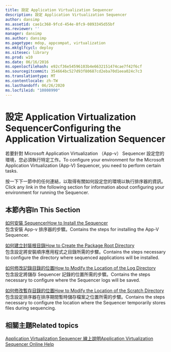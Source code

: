 ```yaml
---
title: 設定 Application Virtualization Sequencer
description: 設定 Application Virtualization Sequencer
author: dansimp
ms.assetid: cae1c368-9fcd-454e-8fc9-0893345d55bf
ms.reviewer: ''
manager: dansimp
ms.author: dansimp
ms.pagetype: mdop, appcompat, virtualization
ms.mktglfcycl: deploy
ms.sitesec: library
ms.prod: w10
ms.date: 06/16/2016
ms.openlocfilehash: e92cf36e54596103b4e6632151474cae7f42f6cf
ms.sourcegitcommit: 354664bc527d93f80687cd2eba70d1eea024c7c3
ms.translationtype: MT
ms.contentlocale: zh-TW
ms.lasthandoff: 06/26/2020
ms.locfileid: "10808990"
---
```

# <span data-ttu-id="0999b-103">設定 Application Virtualization Sequencer</span><span class="sxs-lookup"><span data-stu-id="0999b-103">Configuring the Application Virtualization Sequencer</span></span>


<span data-ttu-id="0999b-104">若要針對 Microsoft Application Virtualization （App-v） Sequencer 設定您的環境，您必須執行特定工作。</span><span class="sxs-lookup"><span data-stu-id="0999b-104">To configure your environment for the Microsoft Application Virtualization (App-V) Sequencer, you need to perform certain tasks.</span></span>

<span data-ttu-id="0999b-105">按一下下一節中的任何連結，以取得有關如何設定您的環境以執行排序器的資訊。</span><span class="sxs-lookup"><span data-stu-id="0999b-105">Click any link in the following section for information about configuring your environment for running the Sequencer.</span></span>

## <span data-ttu-id="0999b-106">本節內容</span><span class="sxs-lookup"><span data-stu-id="0999b-106">In This Section</span></span>


<a href="" id="how-to-install-the-sequencer"></a>[<span data-ttu-id="0999b-107">如何安裝 Sequencer</span><span class="sxs-lookup"><span data-stu-id="0999b-107">How to Install the Sequencer</span></span>](how-to-install-the-sequencer.md)  
<span data-ttu-id="0999b-108">包含安裝 App-v 排序器的步驟。</span><span class="sxs-lookup"><span data-stu-id="0999b-108">Contains the steps for installing the App-V Sequencer.</span></span>

<a href="" id="how-to-create-the-package-root-directory"></a>[<span data-ttu-id="0999b-109">如何建立封裝根目錄</span><span class="sxs-lookup"><span data-stu-id="0999b-109">How to Create the Package Root Directory</span></span>](how-to-create-the-package-root-directory.md)  
<span data-ttu-id="0999b-110">包含設定將安裝順序應用程式之目錄所需的步驟。</span><span class="sxs-lookup"><span data-stu-id="0999b-110">Contains the steps necessary to configure the directory where sequenced applications will be installed.</span></span>

<a href="" id="how-to-modify-the-location-of-the-log-directory"></a>[<span data-ttu-id="0999b-111">如何修改記錄目錄的位置</span><span class="sxs-lookup"><span data-stu-id="0999b-111">How to Modify the Location of the Log Directory</span></span>](how-to-modify-the-location-of-the-log-directory.md)  
<span data-ttu-id="0999b-112">包含設定將儲存 Sequencer 記錄的位置所需的步驟。</span><span class="sxs-lookup"><span data-stu-id="0999b-112">Contains the steps necessary to configure where the Sequencer logs will be saved.</span></span>

<a href="" id="how-to-modify-the-location-of-the-scratch-directory"></a>[<span data-ttu-id="0999b-113">如何修改暫存目錄的位置</span><span class="sxs-lookup"><span data-stu-id="0999b-113">How to Modify the Location of the Scratch Directory</span></span>](how-to-modify-the-location-of-the-scratch-directory.md)  
<span data-ttu-id="0999b-114">包含設定排序器在排序期間暫時儲存檔案之位置所需的步驟。</span><span class="sxs-lookup"><span data-stu-id="0999b-114">Contains the steps necessary to configure the location where the Sequencer temporarily stores files during sequencing.</span></span>

## <span data-ttu-id="0999b-115">相關主題</span><span class="sxs-lookup"><span data-stu-id="0999b-115">Related topics</span></span>


[<span data-ttu-id="0999b-116">Application Virtualization Sequencer 線上說明</span><span class="sxs-lookup"><span data-stu-id="0999b-116">Application Virtualization Sequencer Online Help</span></span>](application-virtualization-sequencer-online-help.md)

 

 





